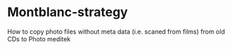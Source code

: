 # Montblanc-strategy
How to copy photo files without meta data (i.e. scaned from films) from old CDs to Photo meditek

